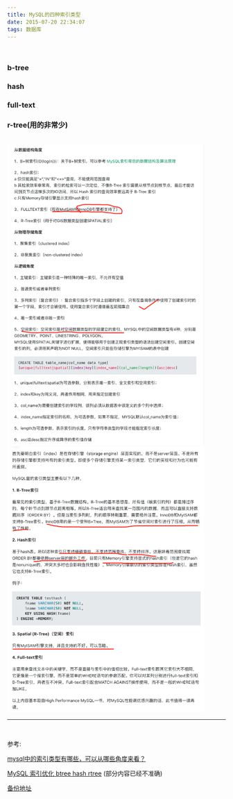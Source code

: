 ```yaml
---
title: MySQL的四种索引类型
date: 2015-07-20 22:34:07
tags: 数据库
---
```


<br>


### b-tree

### hash

### full-text

### r-tree(用的非常少)

<br>




<img src="MySQL的四种索引类型/0.png" width = 90% height = 50% />

<img src="MySQL的四种索引类型/1.png" width = 90% height = 50% />


<br>

---

<br>


参考:

[mysql中的索引类型有哪些，可以从哪些角度来看？](https://segmentfault.com/q/1010000003832312)


[MySQL 索引优化 btree hash rtree](https://www.cnblogs.com/sunxucool/archive/2013/07/16/3193251.html) (部分内容已经不准确)

[备份地址](http://note.youdao.com/s/BCGVBdLg)





